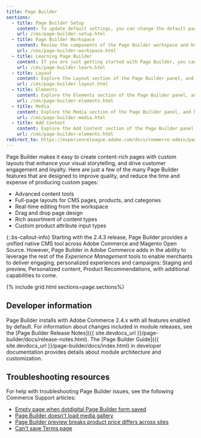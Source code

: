 ```yaml
---
title: Page Builder
sections:
  - title: Page Builder Setup
    content: To update default settings, you can change the default page layout and enable more advance Page Builder features. You can also integrate Google Maps to incorporate location content in your pages.
    url: /cms/page-builder-setup.html
  - title: Page Builder Workspace
    content: Review the components of the Page Builder workspace and how they enable you to create engaging content for your stores.
    url: /cms/page-builder-workspace.html
  - title: Learning Page Builder
    content: If you are just getting started with Page Builder, you can get up to speed quickly by completing the tutorials and building a sample page, reusable content block, and catalog page for product listings.
    url: /cms/page-builder-learn.html
  - title: Layout
    content: Explore the Layout section of the Page Builder panel, and how to use these tools to add rows, columns, or tabs to the Page Builder stage.
    url: /cms/page-builder-layout.html
  - title: Elements
    content: Explore the Elements section of the Page Builder panel, and how to use these tools to add text, headings, buttons, dividers, and HTML code to any layout container on the Page Builder stage.
    url: /cms/page-builder-elements.html
  - title: Media
    content: Explore the Media section of the Page Builder panel, and how to use these tools to add images, video, banners, sliders, and Google Maps to any layout container on the Page Builder stage.
    url: /cms/page-builder-media.html
  - title: Add Content
    content: Explore the Add Content section of the Page Builder panel, and how to add existing content components to the Page Builder stage.
    url: /cms/page-builder-elements.html
redirect_to: https://experienceleague.adobe.com/docs/commerce-admin/page-builder/introduction.html
---
```


Page Builder makes it easy to create content-rich pages with custom layouts that enhance your visual storytelling, and drive customer engagement and loyalty. Here are just a few of the many Page Builder features that are designed to improve quality, and reduce the time and expense of producing custom pages:

- Advanced content tools
- Full-page layouts for CMS pages, products, and categories
- Real-time editing from the workspace
- Drag and drop page design
- Rich assortment of content types
- Custom product attribute input types

{:.bs-callout-info}
Starting with the 2.4.3 release, Page Builder provides a unified native CMS tool across Adobe Commerce and Magento Open Source. However, Page Builder in Adobe Commerce adds in the ability to leverage the rest of the _Experience Management_ tools to enable merchants to deliver engaging, personalized experiences and campaigns: Staging and preview, Personalized content, Product Recommendations, with additional capabilities to come.

{% include grid.html sections=page.sections%}

## Developer information

Page Builder installs with Adobe Commerce 2.4.x with all features enabled by default. For information about changes included in module releases, see the [Page Builder Release Notes]({{ site.devdocs_url }}/page-builder/docs/release-notes.html). The [Page Builder Guide]({{ site.devdocs_url }}/page-builder/docs/index.html) in developer documentation provides details about module architecture and customization.

## Troubleshooting resources

For help with troubleshooting Page Builder issues, see the following Commerce Support articles:

- [Empty page when dotdigital Page Builder form saved](https://support.magento.com/hc/en-us/articles/360049819092)
- [Page Builder doesn't load media gallery](https://support.magento.com/hc/en-us/articles/360052440732)
- [Page Builder preview breaks product price differs across sites](https://support.magento.com/hc/en-us/articles/360057028631)
- [Can't save Terms page](https://support.magento.com/hc/en-us/articles/360058590612)
